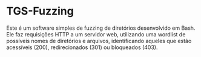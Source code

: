 # TGS-Fuzzing

Este é um software simples de fuzzing de diretórios desenvolvido em Bash. Ele faz requisições HTTP a um servidor web, utilizando uma wordlist de possíveis nomes de diretórios e arquivos, identificando aqueles que estão acessíveis (200), redirecionados (301) ou bloqueados (403).
